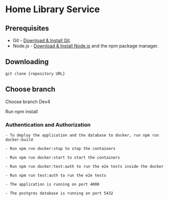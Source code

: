 # Home Library Service

## Prerequisites

- Git - [Download & Install Git](https://git-scm.com/downloads).
- Node.js - [Download & Install Node.js](https://nodejs.org/en/download/) and the npm package manager.

## Downloading

```
git clone {repository URL}

```
## Choose branch

Choose branch Dev4

Run npm install

### Authentication and Authorization

    - To deploy the application and the database to docker, run npm run docker:build

    - Run npm run docker:stop to stop the containers

    - Run npm run docker:start to start the containers

    - Run npm run docker:test:auth to run the e2e tests inside the docker

    - Run npm run test:auth to run the e2e tests

    - The application is running on port 4000

    - The postgres database is running on port 5432

  


